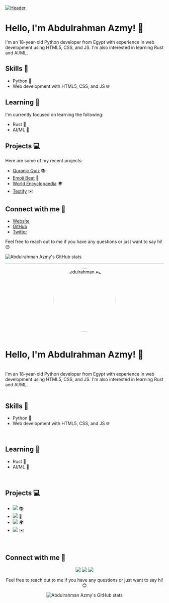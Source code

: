 [![Header](https://www.codeman.gq/pro.jpg)](https://codeman.gq)
# Hello, I'm Abdulrahman Azmy! 👋

I'm an 18-year-old Python developer from Egypt with experience in web development using HTML5, CSS, and JS. I'm also interested in learning Rust and AI/ML.

## Skills 🚀

- Python 🐍
- Web development with HTML5, CSS, and JS 🌐

## Learning 📖

I'm currently focused on learning the following:

- Rust 🦀
- AI/ML 🤖

## Projects 💻

Here are some of my recent projects:

- [Quranic Quiz](https://heartfelt-kangaroo-ee8ab5.netlify.app) 📚
- [Emoji Beat](https://glistening-daffodil-5cf9df.netlify.app/) 🎵
- [World Encyclopaedia](https://festive-lamarr-a9315a.netlify.app) 🌍
- [Textify](https://startling-belekoy-2f8198.netlify.app) ✉️

## Connect with me 🤝

- [Website](https://codeman.gq/)
- [GitHub](https://github.com/abdulrahman-2005)
- [Twitter](https://twitter.com/Abdulra42082285)

Feel free to reach out to me if you have any questions or just want to say hi! 😊


![Abdulrahman Azmy's GitHub stats](https://github-readme-stats.vercel.app/api?username=abdulrahman-2005&show_icons=true&theme=radical)

---



<p align="center">
  <a href="https://codeman.gq"><img src="https://www.codeman.gq/pro.jpg" alt="Abdulrahman Azmy" width="200" height="200" style="border-radius: 50%"></a>
  <br>
  <br>
  <samp>
    <h1>Hello, I'm Abdulrahman Azmy! 👋</h1>
    <br>
    I'm an 18-year-old Python developer from Egypt with experience in web development using HTML5, CSS, and JS. I'm also interested in learning Rust and AI/ML.
    <br>
    <br>
    <h2>Skills 🚀</h2>
    <ul>
      <li>Python 🐍</li>
      <li>Web development with HTML5, CSS, and JS 🌐</li>
    </ul>
    <br>
    <h2>Learning 📖</h2>
    <ul>
      <li>Rust 🦀</li>
      <li>AI/ML 🤖</li>
    </ul>
    <br>
    <h2>Projects 💻</h2>
    <ul>
      <li><a href="https://heartfelt-kangaroo-ee8ab5.netlify.app"><img src="https://img.shields.io/badge/Quranic%20Quiz-%20-blue" /></a> 📚</li>
      <li><a href="https://glistening-daffodil-5cf9df.netlify.app/"><img src="https://img.shields.io/badge/Emoji%20Beat-%20-green" /></a> 🎵</li>
      <li><a href="https://festive-lamarr-a9315a.netlify.app"><img src="https://img.shields.io/badge/World%20Encyclopaedia-%20-red" /></a> 🌍</li>
      <li><a href="https://startling-belekoy-2f8198.netlify.app"><img src="https://img.shields.io/badge/Textify-%20-yellow" /></a> ✉️</li>
    </ul>
    <br>
    <h2>Connect with me 🤝</h2>
    <p align="center">
      <a href="https://codeman.gq"><img src="https://img.shields.io/badge/Website-%20-3423A6?style=flat-square&logo=Google-Chrome&logoColor=white&link=https://codeman.gq" /></a>
      <a href="https://github.com/abdulrahman-2005"><img src="https://img.shields.io/badge/GitHub-%20-181717?style=flat-square&logo=GitHub&logoColor=white&link=https://github.com/abdulrahman-2005" /></a>
      <a href="https://twitter.com/Abdulra42082285"><img src="https://img.shields.io/badge/Twitter-%20-1DA1F2?style=flat-square&logo=Twitter&logoColor=white&link=https://twitter.com/Abdulra42082285" /></a>
    </p>
  </samp>
</p>

<p align="center">Feel free to reach out to me if you have any questions or just want to say hi! 😊</p>

<p align="center">
  <img src="https://github-readme-stats.vercel.app/api?username=abdulrahman-2005&show_icons=true&theme=radical" alt="Abdulrahman Azmy's GitHub stats">
</p>

